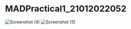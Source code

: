 # MADPractical1_21012022052
![Screenshot (4)](https://user-images.githubusercontent.com/111960221/186380595-138acfbd-85f2-4f57-9a37-c9dd2313c10e.png)
![Screenshot (5)](https://user-images.githubusercontent.com/111960221/186381380-b78a938e-5c0c-463c-8a92-848622eeb4b4.png)
